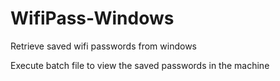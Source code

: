 # WifiPass-Windows
Retrieve saved wifi passwords from windows 

Execute batch file to view the saved passwords in the machine
